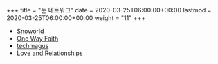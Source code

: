 +++
title = "눈 네트워크"
date = 2020-03-25T06:00:00+00:00
lastmod = 2020-03-25T06:00:00+00:00
weight = "11"
+++

- [Snoworld](https://im.youronly.one/snoworld/)
- [One Way Faith](https://im.youronly.one/way/)
- [techmagus](https://im.youronly.one/techmagus/)
- [Love and Relationships](https://im.youronly.one/love/)

